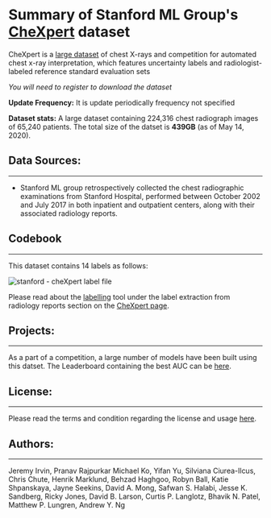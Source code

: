 # Summary of Stanford ML Group's [CheXpert](https://stanfordmlgroup.github.io/competitions/chexpert/) dataset
CheXpert is a [large dataset](https://stanfordmlgroup.github.io/competitions/chexpert/) of chest X-rays and competition for automated chest x-ray interpretation, which features uncertainty labels and radiologist-labeled reference standard evaluation sets

_You will need to register to download the dataset_

**Update Frequency:** It is update periodically frequency not specified

**Dataset stats:** A large dataset containing 224,316 chest radiograph images of 65,240 patients. The total size of the datset is **439GB** (as of May 14, 2020).

## Data Sources:
--------
* Stanford ML group retrospectively collected the chest radiographic examinations from Stanford Hospital, performed between October 2002 and July 2017 in both inpatient and outpatient centers, along with their associated radiology reports.

## Codebook
------------
This dataset contains 14 labels as follows:

![stanford - cheXpert label file](https://github.com/sfu-db/covid19-datasets/blob/master/assets/stanford-chexpert-labels.png)

Please read about the [labelling](https://github.com/stanfordmlgroup/chexpert-labeler) tool under the label extraction from radiology reports section on the [CheXpert page](https://stanfordmlgroup.github.io/competitions/chexpert/).


## Projects:
-------------
As a part of a competition, a large number of models have been built using this datset. The Leaderboard containing the best AUC can be [here](https://stanfordmlgroup.github.io/competitions/chexpert/).

## License:
-------------
Please read the terms and condition regarding the license and usage [here](https://stanfordmlgroup.github.io/competitions/chexpert/).

## Authors:
-------------
Jeremy Irvin, Pranav Rajpurkar Michael Ko, Yifan Yu, Silviana Ciurea-Ilcus, Chris Chute, Henrik Marklund, Behzad Haghgoo, Robyn Ball, Katie Shpanskaya, Jayne Seekins, David A. Mong, Safwan S. Halabi, Jesse K. Sandberg, Ricky Jones, David B. Larson, Curtis P. Langlotz, Bhavik N. Patel, Matthew P. Lungren, Andrew Y. Ng
